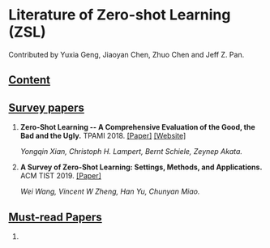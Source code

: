 # Literature of Zero-shot Learning (ZSL)

Contributed by Yuxia Geng, Jiaoyan Chen, Zhuo Chen and Jeff Z. Pan.

## [Content](#content)



## [Survey papers](#content)
1. **Zero-Shot Learning -- A Comprehensive Evaluation of the Good, the Bad and the Ugly.** TPAMI 2018. [[Paper]](https://arxiv.org/pdf/1707.00600.pdf) [[Website]](https://www.mpi-inf.mpg.de/departments/computer-vision-and-machine-learning/research/zero-shot-learning/zero-shot-learning-the-good-the-bad-and-the-ugly)

    *Yongqin Xian, Christoph H. Lampert, Bernt Schiele, Zeynep Akata.* 

2. **A Survey of Zero-Shot Learning: Settings, Methods, and Applications.** ACM TIST 2019. [[Paper]](https://www.ntulily.org/wp-content/uploads/journal/A_Survey_of_Zero-Shot_Learning_Settings_Methods_and_Applications_accepted.pdf)
   
    *Wei  Wang, Vincent W Zheng, Han  Yu, Chunyan  Miao.* 


## [Must-read Papers](#content)
1. 
